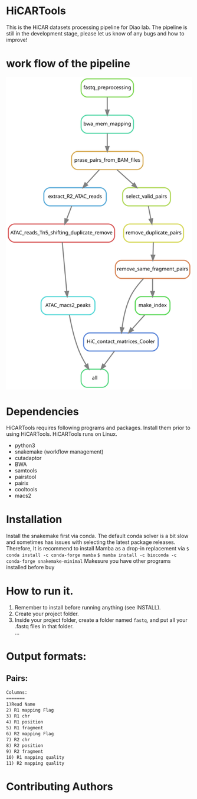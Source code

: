 # HiCARTools
This is the HiCAR datasets processing  pipeline for Diao lab. The pipeline is still in the development stage, please let us know of any bugs and how to improve!

# work flow of the pipeline

![](./workflow.svg)


# Dependencies 
HiCARTools requires following programs and packages. Install them prior to using HiCARTools. HiCARTools runs on Linux.
* python3 
* snakemake (workflow management)
* cutadaptor
* BWA 
* samtools 
* pairstool
* pairix
* cooltools
* macs2


# Installation
Install the snakemake first via conda. The default conda solver is a bit slow and sometimes has issues with selecting the latest package releases. Therefore, It is recommend to install Mamba as a drop-in replacement via
`$ conda install -c conda-forge mamba`
`$ mamba install -c bioconda -c conda-forge snakemake-minimal`
Makesure you have other programs installed before buy 



# How to run it.
1. Remember to install before running anything (see INSTALL).
2. Create your project folder. 
3. Inside your project folder, create a folder named `fastq`, and put all your .fastq files in that folder.  
...


# Output formats: 
##  Pairs: 
```
Columns: 
=======
1)Read Name 
2) R1 mapping Flag
3) R1 chr 
4) R1 position 
5) R1 fragment 
6) R2 mapping Flag
7) R2 chr 
8) R2 position 
9) R2 fragment 
10) R1 mapping quality
11) R2 mapping quality
```

# Contributing Authors

